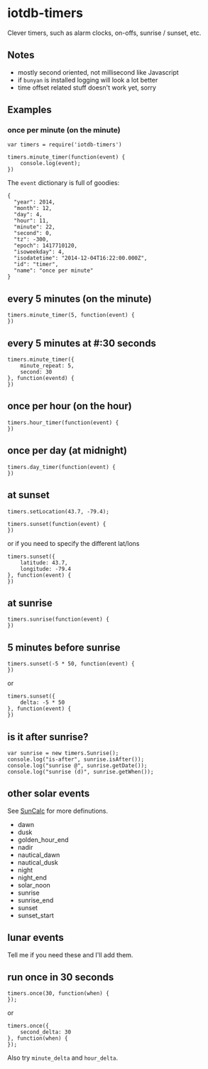 iotdb-timers
============

Clever timers, such as alarm clocks, on-offs, sunrise / sunset, etc.

## Notes

* mostly second oriented, not millisecond like Javascript
* if <code>bunyan</code> is installed logging will look a lot better
* time offset related stuff doesn't work yet, sorry

## Examples

### once per minute (on the minute)

	var timers = require('iotdb-timers')
	
    timers.minute_timer(function(event) {
        console.log(event);
    })
	
The <code>event</code> dictionary is full of goodies:

    {
      "year": 2014,
      "month": 12,
      "day": 4,
      "hour": 11,
      "minute": 22,
      "second": 0,
      "tz": -300,
      "epoch": 1417710120,
      "isoweekday": 4,
      "isodatetime": "2014-12-04T16:22:00.000Z",
      "id": "timer",
      "name": "once per minute"
    }

## every 5 minutes (on the minute)

    timers.minute_timer(5, function(event) {
    })
 
## every 5 minutes at #:30 seconds

    timers.minute_timer({
        minute_repeat: 5,
        second: 30
    }, function(eventd) {
    })


## once per hour (on the hour)

    timers.hour_timer(function(event) {
    })

## once per day (at midnight)

    timers.day_timer(function(event) {
    })

## at sunset

    timers.setLocation(43.7, -79.4);

    timers.sunset(function(event) {
    })

or if you need to specify the different lat/lons

    timers.sunset({
        latitude: 43.7,
        longitude: -79.4
    }, function(event) {
    })

## at sunrise

    timers.sunrise(function(event) {
    })
    
## 5 minutes before sunrise

    timers.sunset(-5 * 50, function(event) {
    })
    
or

    timers.sunset({
    	delta: -5 * 50
    }, function(event) {
    })
    
## is it after sunrise?

	var sunrise = new timers.Sunrise();
	console.log("is-after", sunrise.isAfter());
	console.log("sunrise @", sunrise.getDate());
	console.log("sunrise (d)", sunrise.getWhen());

## other solar events

See [SunCalc](https://github.com/mourner/suncalc) for more definutions.

* dawn
* dusk
* golden_hour_end
* nadir
* nautical_dawn
* nautical_dusk
* night
* night_end
* solar_noon
* sunrise
* sunrise_end
* sunset
* sunset_start

## lunar events

Tell me if you need these and I'll add them.

## run once in 30 seconds

    timers.once(30, function(when) {
    });

or 

    timers.once({
        second_delta: 30
    }, function(when) {
    });

Also try <code>minute\_delta</code> and <code>hour\_delta</code>.

